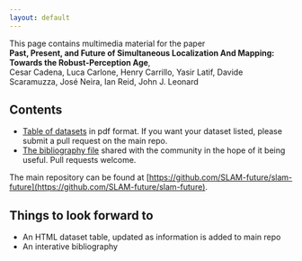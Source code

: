 ```yaml
---
layout: default
---
```


This page contains multimedia material for the paper  
**Past, Present, and Future of Simultaneous Localization And Mapping: Towards the Robust-Perception Age**,  
Cesar Cadena, Luca Carlone, Henry Carrillo, Yasir Latif, Davide Scaramuzza, José Neira, Ian Reid, John J. Leonard

## Contents

* [Table of datasets](https://github.com/SLAM-future/slam-future/raw/master/datasets/dataset_table.pdf) in pdf format. If you want your dataset listed, please submit a pull request on the main repo.
* [The bibliography file](https://raw.githubusercontent.com/SLAM-future/slam-future/master/bibliography/slam.bib) shared with the community in the hope of it being useful. Pull requests welcome.

The main repository can be found at  [https://github.com/SLAM-future/slam-future](https://github.com/SLAM-future/slam-future).

## Things to look forward to

* An HTML dataset table, updated as information is added to main repo
* An interative bibliography
